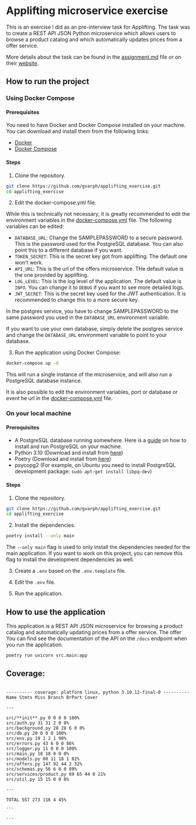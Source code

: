 # Applifting microservice exercise

This is an exercise I did as an pre-interview task for Applifting. The task was to create a REST API JSON Python microservice which allows users to browse a product catalog and which automatically updates prices from a offer service.

More details about the task can be found in the [assignment.md](assignment.md) file or on their [website](https://python.exercise.applifting.cz).

## How to run the project

### Using Docker Compose

#### Prerequisites

You need to have Docker and Docker Compose installed on your machine. You can download and install them from the following links:

-   [Docker](https://docs.docker.com/get-docker/)
-   [Docker Compose](https://docs.docker.com/compose/install/)

#### Steps

1. Clone the repository.

```bash
git clone https://github.com/gvarph/applifting_exercise.git
cd applifting_exercise
```

2. Edit the docker-compose.yml file.

While this is technically not necessary, it is greatly recommended to edit the environment variables in the [docker-compose.yml](docker-compose.yml) file. The following variables can be edited:

-   `DATABASE_URL`: Change the SAMPLEPASSWORD to a secure password. This is the password used for the PostgreSQL database. You can also point this to a different database if you want.
-   `TOKEN_SECRET`: This is the secret key got from applifting. The default one won't work.
-   `API_URL`: This is the url of the offers microservice. THe default value is the one provided by applifting.
-   `LOG_LEVEL`: This is the log level of the application. The default value is `INFO`. You can change it to `DEBUG` if you want to see more detailed logs.
-   `JWT_SECRET`: This is the secret key used for the JWT authentication. It is recommended to change this to a more secure key.

In the postgres service, you have to change SAMPLEPASSWORD to the same password you used in the `DATABASE_URL` environment variable.

If you want to use your own database, simply delete the postgres service and change the `DATABASE_URL` environment variable to point to your database.

3. Run the application using Docker Compose:

```bash
docker-compose up -d
```

This will run a single instance of the microservice, and will also run a PostgreSQL database instance.

It is also possible to edit the environment variables, port or database or event he url in the [docker-compose.yml](docker-compose.yml) file.

### On your local machine

#### Prerequisites

-   A PostgreSQL database running somewhere. Here is a [guide](https://www.postgresql.org/docs/current/tutorial-start.html) on how to install and run PostgreSQL on your machine.
-   Python 3.10 (Download and install from [here](https://www.python.org/downloads/))
-   Poetry (Download and install from [here](https://python-poetry.org/docs/#installation))
-   psycopg2 (For example, on Ubuntu you need to install PostgreSQL development package: `sudo apt-get install libpq-dev`)

#### Steps

1. Clone the repository.

```bash
git clone https://github.com/gvarph/applifting_exercise.git
cd applifting_exercise
```

2. Install the dependencies.

```bash
poetry install --only main
```

The `--only main` flag is used to only install the dependencies needed for the main application. If you want to work on this project, you can remove this flag to install the development dependencies as well.

3. Create a `.env` based on the `.env.template` file.

4. Edit the `.env` file.

5. Run the application.

## How to use the application

This application is a REST API JSON microservice for browsing a product catalog and automatically updating prices from a offer service. The offer
You can find see the documentation of the API on the `/docs` endpoint when you run the application.

```bash
poetry run uvicorn src.main:app
```

## Coverage:

````

---------- coverage: platform linux, python 3.10.12-final-0 ----------
Name Stmts Miss Branch BrPart Cover

---

src/**init**.py 0 0 0 0 100%
src/auth.py 31 31 2 0 0%
src/background.py 28 28 6 0 0%
src/db.py 20 0 0 0 100%
src/env.py 19 1 2 1 90%
src/errors.py 43 6 0 0 86%
src/logger.py 11 0 0 0 100%
src/main.py 18 18 0 0 0%
src/models.py 80 11 18 1 82%
src/offers.py 147 92 44 2 32%
src/schemas.py 56 6 0 0 89%
src/services/product.py 89 65 44 0 21%
src/util.py 15 15 0 0 0%

---

TOTAL 557 273 116 4 45%

```

```
````

